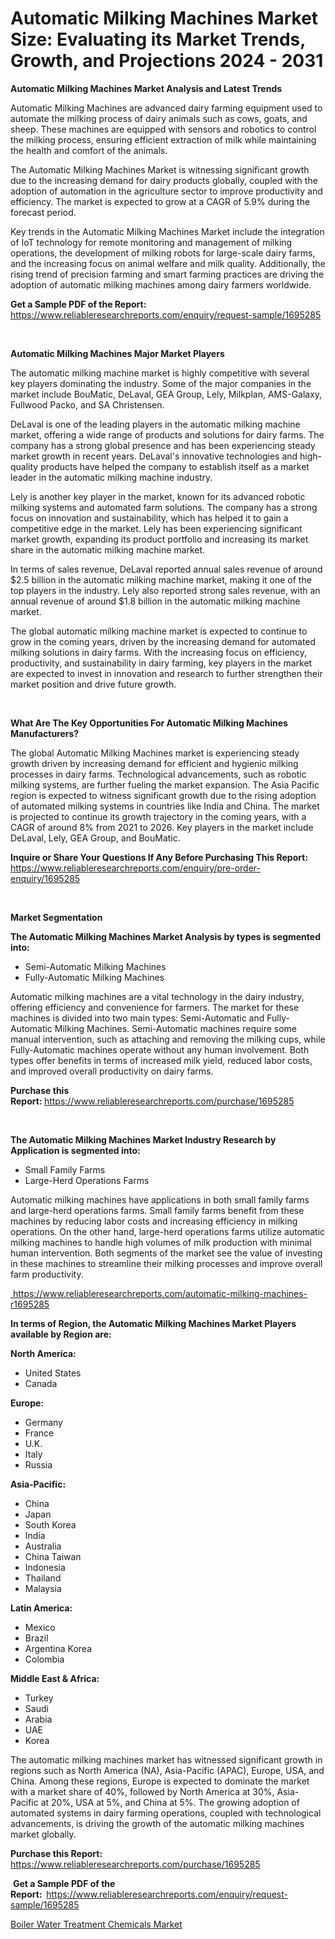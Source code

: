 <p><h1>Automatic Milking Machines Market Size: Evaluating its Market Trends, Growth, and Projections 2024 - 2031</h1></p><p><strong>Automatic Milking Machines Market Analysis and Latest Trends</strong></p>
<p><p>Automatic Milking Machines are advanced dairy farming equipment used to automate the milking process of dairy animals such as cows, goats, and sheep. These machines are equipped with sensors and robotics to control the milking process, ensuring efficient extraction of milk while maintaining the health and comfort of the animals.</p><p>The Automatic Milking Machines Market is witnessing significant growth due to the increasing demand for dairy products globally, coupled with the adoption of automation in the agriculture sector to improve productivity and efficiency. The market is expected to grow at a CAGR of 5.9% during the forecast period.</p><p>Key trends in the Automatic Milking Machines Market include the integration of IoT technology for remote monitoring and management of milking operations, the development of milking robots for large-scale dairy farms, and the increasing focus on animal welfare and milk quality. Additionally, the rising trend of precision farming and smart farming practices are driving the adoption of automatic milking machines among dairy farmers worldwide.</p></p>
<p><strong>Get a Sample PDF of the Report:&nbsp;</strong> <a href="https://www.reliableresearchreports.com/enquiry/request-sample/1695285">https://www.reliableresearchreports.com/enquiry/request-sample/1695285</a></p>
<p>&nbsp;</p>
<p><strong>Automatic Milking Machines Major Market Players</strong></p>
<p><p>The automatic milking machine market is highly competitive with several key players dominating the industry. Some of the major companies in the market include BouMatic, DeLaval, GEA Group, Lely, Milkplan, AMS-Galaxy, Fullwood Packo, and SA Christensen.</p><p>DeLaval is one of the leading players in the automatic milking machine market, offering a wide range of products and solutions for dairy farms. The company has a strong global presence and has been experiencing steady market growth in recent years. DeLaval's innovative technologies and high-quality products have helped the company to establish itself as a market leader in the automatic milking machine industry.</p><p>Lely is another key player in the market, known for its advanced robotic milking systems and automated farm solutions. The company has a strong focus on innovation and sustainability, which has helped it to gain a competitive edge in the market. Lely has been experiencing significant market growth, expanding its product portfolio and increasing its market share in the automatic milking machine market.</p><p>In terms of sales revenue, DeLaval reported annual sales revenue of around $2.5 billion in the automatic milking machine market, making it one of the top players in the industry. Lely also reported strong sales revenue, with an annual revenue of around $1.8 billion in the automatic milking machine market.</p><p>The global automatic milking machine market is expected to continue to grow in the coming years, driven by the increasing demand for automated milking solutions in dairy farms. With the increasing focus on efficiency, productivity, and sustainability in dairy farming, key players in the market are expected to invest in innovation and research to further strengthen their market position and drive future growth.</p></p>
<p>&nbsp;</p>
<p><strong>What Are The Key Opportunities For Automatic Milking Machines Manufacturers?</strong></p>
<p><p>The global Automatic Milking Machines market is experiencing steady growth driven by increasing demand for efficient and hygienic milking processes in dairy farms. Technological advancements, such as robotic milking systems, are further fueling the market expansion. The Asia Pacific region is expected to witness significant growth due to the rising adoption of automated milking systems in countries like India and China. The market is projected to continue its growth trajectory in the coming years, with a CAGR of around 8% from 2021 to 2026. Key players in the market include DeLaval, Lely, GEA Group, and BouMatic.</p></p>
<p><strong>Inquire or Share Your Questions If Any Before Purchasing This Report:</strong> <a href="https://www.reliableresearchreports.com/enquiry/pre-order-enquiry/1695285">https://www.reliableresearchreports.com/enquiry/pre-order-enquiry/1695285</a></p>
<p>&nbsp;</p>
<p><strong>Market Segmentation</strong></p>
<p><strong>The Automatic Milking Machines Market Analysis by types is segmented into:</strong></p>
<p><ul><li>Semi-Automatic Milking Machines</li><li>Fully-Automatic Milking Machines</li></ul></p>
<p><p>Automatic milking machines are a vital technology in the dairy industry, offering efficiency and convenience for farmers. The market for these machines is divided into two main types: Semi-Automatic and Fully-Automatic Milking Machines. Semi-Automatic machines require some manual intervention, such as attaching and removing the milking cups, while Fully-Automatic machines operate without any human involvement. Both types offer benefits in terms of increased milk yield, reduced labor costs, and improved overall productivity on dairy farms.</p></p>
<p><strong>Purchase this Report:&nbsp;</strong><a href="https://www.reliableresearchreports.com/purchase/1695285">https://www.reliableresearchreports.com/purchase/1695285</a></p>
<p>&nbsp;</p>
<p><strong>The Automatic Milking Machines Market Industry Research by Application is segmented into:</strong></p>
<p><ul><li>Small Family Farms</li><li>Large-Herd Operations Farms</li></ul></p>
<p><p>Automatic milking machines have applications in both small family farms and large-herd operations farms. Small family farms benefit from these machines by reducing labor costs and increasing efficiency in milking operations. On the other hand, large-herd operations farms utilize automatic milking machines to handle high volumes of milk production with minimal human intervention. Both segments of the market see the value of investing in these machines to streamline their milking processes and improve overall farm productivity.</p></p>
<p><a href="https://www.reliableresearchreports.com/automatic-milking-machines-r1695285">&nbsp;https://www.reliableresearchreports.com/automatic-milking-machines-r1695285</a></p>
<p><strong>In terms of Region, the Automatic Milking Machines Market Players available by Region are:</strong></p>
<p>
    <p> <strong> North America: </strong>
        <ul>
            <li>United States</li>
            <li>Canada</li>
        </ul>
        </p> 
    <p> <strong> Europe: </strong>
        <ul>
            <li>Germany</li>
            <li>France</li>
            <li>U.K.</li>
            <li>Italy</li>
            <li>Russia</li>
        </ul>
        </p> 
    <p> <strong> Asia-Pacific: </strong>
        <ul>
            <li>China</li>
            <li>Japan</li>
            <li>South Korea</li>
            <li>India</li>
            <li>Australia</li>
            <li>China Taiwan</li>
            <li>Indonesia</li>
            <li>Thailand</li>
            <li>Malaysia</li>
        </ul>
        </p> 
    <p> <strong> Latin America: </strong>
        <ul>
            <li>Mexico</li>
            <li>Brazil</li>
            <li>Argentina Korea</li>
            <li>Colombia</li>
        </ul>
        </p> 
    <p> <strong> Middle East & Africa: </strong>
        <ul>
            <li>Turkey</li>
            <li>Saudi</li>
            <li>Arabia</li>
            <li>UAE</li>
            <li>Korea</li>
        </ul>
    </p>
    </p>
<p><p>The automatic milking machines market has witnessed significant growth in regions such as North America (NA), Asia-Pacific (APAC), Europe, USA, and China. Among these regions, Europe is expected to dominate the market with a market share of 40%, followed by North America at 30%, Asia-Pacific at 20%, USA at 5%, and China at 5%. The growing adoption of automated systems in dairy farming operations, coupled with technological advancements, is driving the growth of the automatic milking machines market globally.</p></p>
<p><strong>Purchase this Report: </strong><a href="https://www.reliableresearchreports.com/purchase/1695285">https://www.reliableresearchreports.com/purchase/1695285</a></p>
<p>&nbsp;<strong>Get a Sample PDF of the Report:&nbsp;&nbsp;</strong><a href="https://www.reliableresearchreports.com/enquiry/request-sample/1695285">https://www.reliableresearchreports.com/enquiry/request-sample/1695285</a></p>
<p><strong></strong></p>
<p><p><a href="https://noble-drawer-34c.notion.site/Boiler-Water-Treatment-Chemicals-Market-Size-Reflecting-a-Forecast-Till-2031-Market-By-Type-By-App-33198a8e967648ca8058144b45163088">Boiler Water Treatment Chemicals Market</a></p></p>